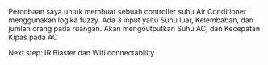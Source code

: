 Percobaan saya untuk membuat sebuah controller suhu Air Conditioner menggunakan logika fuzzy. Ada 3 input yaitu Suhu luar, Kelembaban, dan jumlah orang pada ruangan. Akan mengoutputkan Suhu AC, dan Kecepatan Kipas pada AC


Next step: IR Blaster dan Wifi connectability
